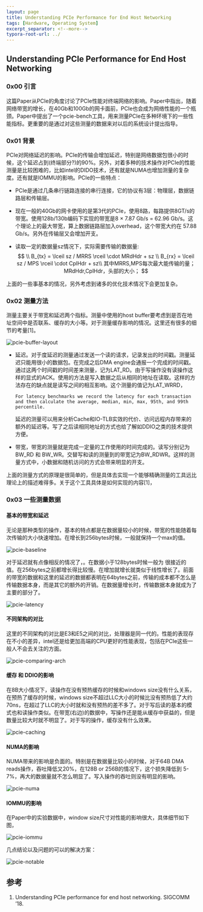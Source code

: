 ```yaml
---
layout: page
title: Understanding PCIe Performance for End Host Networking
tags: [Hardware, Operating System]
excerpt_separator: <!--more-->
typora-root-url: ../
---
```


## Understanding PCIe Performance for End Host Networking 

### 0x00 引言

  这篇Paper从PCIe的角度讨论了PCIe性能对终端网络的影响。Paper中指出，随着网络带宽的增长，在40Gb和100Gb的网卡面前，PCIe也会成为网络性能的一个瓶颈。Paper中提出了一个pcie-bench工具，用来测量PCIe在多种环境下的一些性能指标。更重要的是通过对这些测量的数据来对以后的系统设计提出指导。

### 0x01 背景

 PCIe对网络延迟的影响。PCIe的传输会增加延迟，特别是网络数据包很小的时候，这个延迟占到(终端部分?)的90%。另外，对着多种的技术操作对PCIe的性能测量是比较困难的，比如intel的DIDO技术，还有就是NUMA也增加测量的复杂度。还有就是IOMMU的影响。PCIe的一些特点：

* PCIe是通过几条串行链路连接的串行连接，它的协议有3层：物理层，数据链路层和传输层。

* 现在一般的40Gb的网卡使用的是第3代的PCIe，使用8路，每路提供8GT/s的带宽。使用128b/130b编码下实现的带宽是8 × 7.87 Gb/s = 62.96 Gb/s。这个理论上的最大带宽，算上数据链路层加入overhead，这个带宽大约在 57.88 Gb/s。另外在传输层又会增加开支。

* 读取一定的数据量sz情况下，实际需要传输的数据量:
  $$
  \\ B_{tx} = \lceil sz / MRRS \rceil \cdot MRdHdr + sz \\
     B_{rx} = \lceil sz / MPS \rceil \cdot CplHdr + sz\\
     其中MRRS,MPS每次最大能传输的量；MRdHdr,CplHdr，头部的大小；
  $$

上面的一些事基本的情况，另外考虑到诸多的优化技术情况下会更加复杂。

### 0x02 测量方法

  测量主要关于带宽和延迟两个指标。测量中使用的host buffer要考虑到是否在地址空间中是否联系、缓存的大小等。对于测量缓存影响的情况。这里还有很多的细节的考量[1]。

![pcie-buffer-layout](/assets/img/pcie-buffer-layout.png)

* 延迟。对于度延迟的测量通过发送一个读的请求，记录发出的时间戳。测量延迟只能用很小的数据包。在完成之后DMA engine会通报一个完成的时间戳。通过这两个时间戳的时间差来测量，记为LAT_RD。由于写操作没有读操作这样的显式的ACK。使用的方法是写入数据之后从相同的地址在读取。这样的方法存在的缺点就是读写之间的相互影响。这个测量的值记为LAT_WRRD，

  ```
  For latency benchmarks we record the latency for each transaction and then calculate the average, median, min, max, 95th, and 99th percentile.
  ```

   延迟的测量可以用来分析Cache和IO-TLB实效的代价、访问远程内存带来的额外的延迟等。写了之后读相同地址的方式也给了解如DDIO之类的技术提供方便。

* 带宽，带宽的测量就是完成一定量的工作使用的时间完成的。读写分别记为BW_RD 和 BW_WR。交替写和读的测量到的带宽记为BW_RDWR。这样的测量方式中，小数据和随机访问的方式会带来明显的开支。

上面的测量方式的原理是很简单的，但是具体去实现一个能够精确测量的工具远比理论上的描述难得多。关于这个工具具体是如何实现的内容[1]，

### 0x03 一些测量数据

#### 基本的带宽和延迟

  无论是那种类型的操作，基本的特点都是在数据量较小的时候，带宽的性能随着每次传输的大小快速增加。在增长到256bytes时候，一般就保持一个max的值。

![pcie-baseline](/assets/img/pcie-baseline.png)

  对于延迟就有点像相反的情况了，。在数据小于128bytes时候一般为 很接近的值。在256bytes之前都增长得比较慢。在增加就增长就类似于线性增长了。前面的带宽的数据和这里的延迟的数据都表明在64bytes之前，传输的成本都不怎么是传输数据本身，而是其它的额外的开销。在数据量增长时，传输数据本身就成为了主要的部分了。

![pcie-latency](/assets/img/pcie-latency.png)

#### 不同架构的对比

  这里的不同架构的对比是E3和E5之间的对比，处理器是同一代的。性能的表现存在不小的差异，intel还是给更加高端的CPU更好的性能表现，包括在PCIe这些一般人不会去关注的方面。

![pcie-comparing-arch](/assets/img/pcie-comparing-arch.png)

#### 缓存 和 DDIO的影响

 在8B大小情况下，读操作在没有预热缓存的时候和windows size没有什么关系，在预热了缓存的时候，windows size不超过LLC大小的时候比没有预热低了大约70ns，在超过了LLC的大小时就和没有预热的差不多了。对于写后读的基本的模式也和读操作类似。在带宽(右边)的数据中，写操作还是能从缓存中获益的，但是数量比较大时就不明显了。对于写的操作，缓存没有什么效果。

![pcie-caching](/assets/img/pcie-caching.png)

#### NUMA的影响

  NUMA带来的影响是负面的。特别是在数据量比较小的时候，对于64B DMA reads操作，吞吐降低又20%，在128B or 256B的情况下，这个损失降低到 5-7%，再大的数据量就不怎么明显了。写入操作的吞吐则没有明显的影响。

![pcie-numa](/assets/img/pcie-numa.png)

#### IOMMU的影响

  在Paper中的实验数据中，window size尺寸对性能的影响很大，具体细节如下图，

![pcie-iommu](/assets/img/pcie-iommu.png)

几点结论以及问题的可以的解决方案：

![pcie-notable](/assets/img/pcie-notable.png)

## 参考

1. Understanding PCIe performance for end host networking.  SIGCOMM ’18.